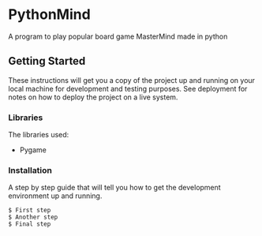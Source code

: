 # PythonMind

A program to play popular board game MasterMind made in python

## Getting Started

These instructions will get you a copy of the project up and running on your local machine for development and testing purposes. See deployment for notes on how to deploy the project on a live system.

### Libraries

The libraries used:

* Pygame

### Installation

A step by step guide that will tell you how to get the development environment up and running.

```
$ First step
$ Another step
$ Final step
```
